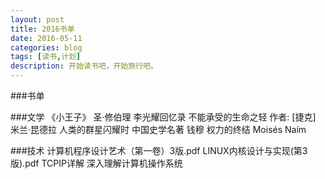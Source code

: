 ```yaml
---
layout: post
title: 2016书单
date: 2016-05-11
categories: blog
tags: [读书,计划]
description: 开始读书吧，开始旅行吧。
---
```


###书单

###文学
《小王子》 圣·修伯理
李光耀回忆录
不能承受的生命之轻 作者: [捷克] 米兰·昆德拉 
人类的群星闪耀时
中国史学名著 钱穆
权力的终结 Moisés Naím

###技术
计算机程序设计艺术（第一卷）3版.pdf
LINUX内核设计与实现(第3版).pdf
TCPIP详解
深入理解计算机操作系统











